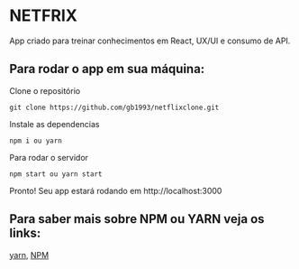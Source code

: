 # NETFRIX


App criado para treinar conhecimentos em React, UX/UI e consumo de API.

## Para rodar o app em sua máquina:

Clone o repositório

    git clone https://github.com/gb1993/netflixclone.git
    
Instale as dependencias

    npm i ou yarn
    
Para rodar o servidor

    npm start ou yarn start

Pronto! Seu app estará rodando em http://localhost:3000

## Para saber mais sobre NPM ou YARN veja os links:

<a href="https://yarnpkg.com/">yarn</a>, <a href="https://docs.npmjs.com/">NPM</a>

